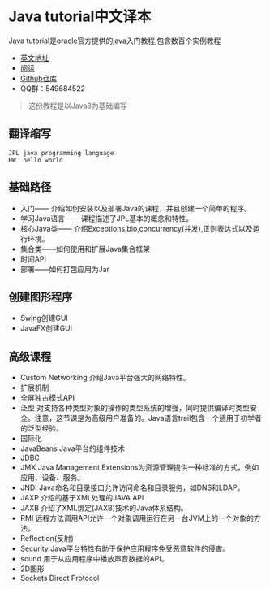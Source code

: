 # Java tutorial中文译本

Java tutorial是oracle官方提供的java入门教程,包含数百个实例教程

* [英文地址](https://docs.oracle.com/javase/tutorial/index.html)
* [阅读](https://icngor.gitbooks.io/javase_tutorial_zh/)
* [Github仓库](https://github.com/icngor/javase_tutorial_Zh)
* QQ群：549684522

> 这份教程是以Java8为基础编写

## 翻译缩写

```
JPL java programming language
HW  hello world
```

## 基础路径

* 入门—— 介绍如何安装以及部署Java的课程，并且创建一个简单的程序。
* 学习Java语言—— 课程描述了JPL基本的概念和特性。
* 核心Java类—— 介绍Exceptions,bio,concurrency(并发),正则表达式以及运行环境。
* 集合类——如何使用和扩展Java集合框架
* 时间API
* 部署——如何打包应用为Jar

## 创建图形程序

* Swing创建GUI
* JavaFX创建GUI

## 高级课程

* Custom Networking 介绍Java平台强大的网络特性。
* 扩展机制
* 全屏独占模式API
* 泛型 对支持各种类型对象的操作的类型系统的增强，同时提供编译时类型安全。注意，这节课是为高级用户准备的。Java语言trail包含一个适用于初学者的泛型经验。
* 国际化
* JavaBeans Java平台的组件技术
* JDBC
* JMX Java Management Extensions为资源管理提供一种标准的方式，例如应用、设备、服务。
* JNDI Java命名和目录接口允许访问命名和目录服务，如DNS和LDAP。
* JAXP 介绍的基于XML处理的JAVA API
* JAXB 介绍了XML绑定(JAXB)技术的Java体系结构。
* RMI 远程方法调用API允许一个对象调用运行在另一台JVM上的一个对象的方法。
* Reflection(反射)
* Security Java平台特性有助于保护应用程序免受恶意软件的侵害。
* sound 用于从应用程序中播放声音数据的API。
* 2D图形
* Sockets Direct Protocol

